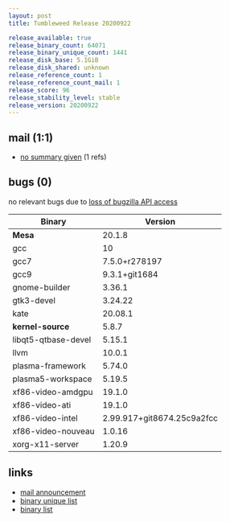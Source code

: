```yaml
---
layout: post
title: Tumbleweed Release 20200922

release_available: true
release_binary_count: 64071
release_binary_unique_count: 1441
release_disk_base: 5.1GiB
release_disk_shared: unknown
release_reference_count: 1
release_reference_count_mail: 1
release_score: 96
release_stability_level: stable
release_version: 20200922
---
```


## mail (1:1)

- [no summary given](https://lists.opensuse.org/opensuse-factory/2020-09/msg00220.html) (1 refs)

## bugs (0)

<!--more-->

no relevant bugs due to [loss of bugzilla API access](https://bugzilla.opensuse.org/show_bug.cgi?id=1157722)

Binary | Version
--- | ---
**Mesa** | 20.1.8
gcc | 10
gcc7 | 7.5.0+r278197
gcc9 | 9.3.1+git1684
gnome-builder | 3.36.1
gtk3-devel | 3.24.22
kate | 20.08.1
**kernel-source** | 5.8.7
libqt5-qtbase-devel | 5.15.1
llvm | 10.0.1
plasma-framework | 5.74.0
plasma5-workspace | 5.19.5
xf86-video-amdgpu | 19.1.0
xf86-video-ati | 19.1.0
xf86-video-intel | 2.99.917+git8674.25c9a2fcc
xf86-video-nouveau | 1.0.16
xorg-x11-server | 1.20.9

## links

- [mail announcement](https://lists.opensuse.org/opensuse-factory/2020-09/msg00186.html)
- [binary unique list](http://download.opensuse.org/history/20200922/rpm.unique.list)
- [binary list](http://download.opensuse.org/history/20200922/rpm.list)

